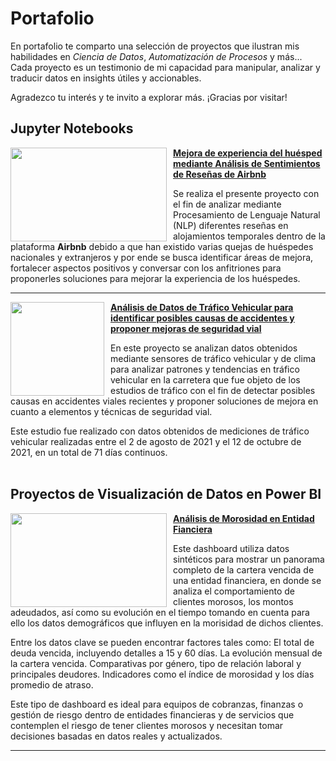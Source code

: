 # Portafolio

En portafolio te comparto una selección de proyectos que ilustran mis habilidades en *Ciencia de Datos*, *Automatización de Procesos* y más... Cada proyecto es un testimonio de mi capacidad para manipular, analizar y traducir datos en insights útiles y accionables.

Agradezco tu interés y te invito a explorar más. ¡Gracias por visitar!

## Jupyter Notebooks

<img style="margin-right: 10px;" align="left" width="250" height="150" src="https://github.com/user-attachments/assets/745d3055-36a5-4a3e-9741-8ea364b179dd"> **[Mejora de experiencia del huésped mediante Análisis de Sentimientos de Reseñas de Airbnb](https://github.com/carlos-calderon-cabezas/airbnb-sentiment-analysis)**

Se realiza el presente proyecto con el fin de analizar mediante Procesamiento de Lenguaje Natural (NLP) diferentes reseñas en alojamientos temporales dentro de la plataforma **Airbnb** debido a que han existido varias quejas de huéspedes nacionales y extranjeros y por ende se busca identificar áreas de mejora, fortalecer aspectos positivos y conversar con los anfitriones para proponerles soluciones para mejorar la experiencia de los huéspedes. 

___

<img style="margin-right: 10px;" align="left" height="150" src="https://github.com/user-attachments/assets/1fd36ede-dd41-44c8-b17e-f85cab56f977"> **[Análisis de Datos de Tráfico Vehicular para identificar posibles causas de accidentes y proponer mejoras de seguridad vial](https://github.com/carlos-calderon-cabezas/traffic-analysis)**

En este proyecto se analizan datos obtenidos mediante sensores de tráfico vehicular y de clima para analizar patrones y tendencias en tráfico vehicular en la carretera que fue objeto de los estudios de tráfico con el fin de detectar posibles causas en accidentes viales recientes y proponer soluciones de mejora en cuanto a elementos y técnicas de seguridad vial.

Este estudio fue realizado con datos obtenidos de mediciones de tráfico vehicular realizadas entre el 2 de agosto de 2021 y el 12 de octubre de 2021, en un total de 71 días continuos.<br><br>



## Proyectos de Visualización de Datos en Power BI

<img style="margin-right: 10px;" align="left" width="250" height="150" src="https://i.imgur.com/XESRE22.png"> **[Análisis de Morosidad en Entidad Fianciera](https://app.powerbi.com/view?r=eyJrIjoiZmJkYTFjNmYtZmU3YS00Mzc4LTk4MmMtMmQ3ZDIwZmFlNmIxIiwidCI6IjlmMTE5OTYyLThjNjItNDMxYy1hOGVmLWU3ZTBhNDJkMTFmYyIsImMiOjR9)**

Este dashboard utiliza datos sintéticos para mostrar un panorama completo de la cartera vencida de una entidad financiera, en donde se analiza el comportamiento de clientes morosos, los montos adeudados, así como su evolución en el tiempo tomando en cuenta para ello los datos demográficos que influyen en la morisidad de dichos clientes.

Entre los datos clave se pueden encontrar factores tales como: El total de deuda vencida, incluyendo detalles a 15 y 60 días. La evolución mensual de la cartera vencida. Comparativas por género, tipo de relación laboral y principales deudores. Indicadores como el índice de morosidad y los días promedio de atraso.

Este tipo de dashboard es ideal para equipos de cobranzas, finanzas o gestión de riesgo dentro de entidades financieras y de servicios que contemplen el riesgo de tener clientes morosos y necesitan tomar decisiones basadas en datos reales y actualizados.

___

